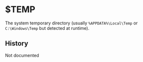 # $TEMP

The system temporary directory (usually `%APPDATA%\Local\Temp` or `C:\Windows\Temp` but detected at runtime).

## History

Not documented
